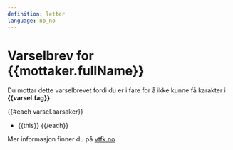 ```yaml
---
definition: letter
language: nb_no
---
```

# Varselbrev for {{mottaker.fullName}}

Du mottar dette varselbrevet fordi du er i fare for å ikke kunne få karakter i **{{varsel.fag}}**

{{#each varsel.aarsaker}}
 - {{this}}
{{/each}}

Mer informasjon finner du på [vtfk.no](https://vtfk.no)
